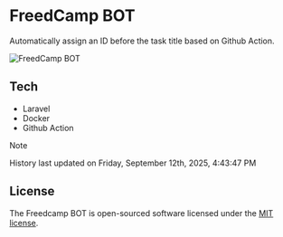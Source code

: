 # FreedCamp BOT

Automatically assign an ID before the task title based on Github Action.

![FreedCamp BOT](https://repository-images.githubusercontent.com/737932867/7d34798b-2680-471c-b089-a78a718d3d6a)

## Tech

- Laravel
- Docker
- Github Action

> [!NOTE]  
> History last updated on Friday, September 12th, 2025, 4:43:47 PM

## License

The Freedcamp BOT is open-sourced software licensed under the [MIT license](https://opensource.org/licenses/MIT).
